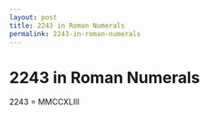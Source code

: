 ```yaml
---
layout: post
title: 2243 in Roman Numerals
permalink: 2243-in-roman-numerals
---
```


# 2243 in Roman Numerals

2243 = MMCCXLIII
